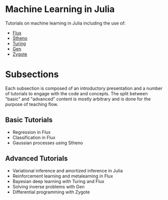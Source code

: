 # Machine Learning in Julia

Tutorials on machine learning in Julia including the use of:

* [Flux](https://github.com/FluxML/Flux.jl)
* [Stheno](https://github.com/willtebbutt/Stheno.jl)
* [Turing](https://github.com/TuringLang/Turing.jl)
* [Gen](https://github.com/probcomp/Gen)
* [Zygote](https://github.com/FluxML/Zygote.jl)

# Subsections

Each subsection is composed of an introductory presentation and a number of tutorials to engage with the code and concepts. The split
between "basic" and "advanced" content is mostly arbitrary and is done for the purpose of teaching flow.

## Basic Tutorials

* Regression in Flux
* Classification in Flux
* Gaussian processes using Stheno

## Advanced Tutorials

* Variational inference and amortized inference in Julia
* Reinforcement learning and metalearning in Flux
* Bayesian deep learning with Turing and Flux
* Solving inverse problems with Gen
* Differential programming with Zygote